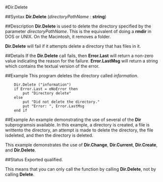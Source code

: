 
#Dir.Delete

##Syntax
**Dir.Delete** (_directoryPathName_ : **string**)


##Description
**Dir.Delete** is used to delete the directory specified by the parameter _directoryPathName_. This is the equivalent of doing a **rmdir** in DOS or UNIX. On the Macintosh, it removes a folder.

**Dir.Delete** will fail if it attempts delete a directory that has files in it.


##Details
If the **Dir.Delete** call fails, then **Error.Last** will return a non-zero value indicating the reason for the failure. **Error.LastMsg** will return a string which contains the textual version of the error.


##Example
This program deletes the directory called _information_.

        Dir.Delete ("information")
        if Error.Last = eNoError then
            put "Directory delete"
        else
            put "Did not delete the directory."
            put "Error: ", Error.LastMsg
        end if
##Example
An example demonstrating the use of several of the **Dir** subprogramsis available. In this example, a directory is created, a file is writtento the directory, an attempt is made to delete the directory, the file isdeleted, and then the directory is deleted.

This example demonstrates the use of **Dir.Change**, **Dir.Current**, **Dir.Create**, and **Dir.Delete**.




##Status
Exported qualified.

This means that you can only call the function by calling **Dir.Delete**, not by calling **Delete**.

